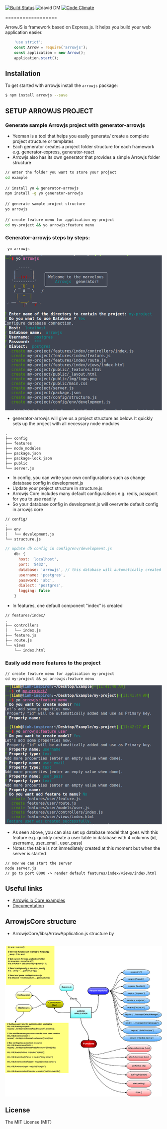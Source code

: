 

[![Build Status](https://travis-ci.org/arrowjs/ArrowjsCore.svg)](https://travis-ci.org/arrowjs/ArrowjsCore)
![david DM](https://david-dm.org/arrowjs/ArrowjsCore.svg)
[![Code Climate](https://codeclimate.com/github/arrowjs/ArrowjsCore/badges/gpa.svg)](https://codeclimate.com/github/arrowjs/ArrowjsCore)

==================

ArrowJS is framework based on Express.js. It helps you build your web application easier.

```javascript
    'use strict';
    const Arrow = require('arrowjs');
    const application = new Arrow();
    application.start();
```

## Installation

To get started with arrowjs install the ```arrowjs``` package:

```sh
$ npm install arrowjs --save
```

## SETUP ARROWJS PROJECT 
### Generate sample Arrowjs project with generator-arrowjs

* Yeoman is a tool that helps you easily generate/ create a complete project structure or templates 
* Each generator creates a project folder structure for each framework e.g. generator-express, generator-react
* Arrowjs also has its own generator that provides a simple Arrowjs folder structure

```bash
// enter the folder you want to store your project
cd example

// install yo & generator-arrowjs
npm install -g yo generator-arrowjs

// generate sample project structure
yo arrowjs

// create feature menu for application my-project
cd my-project && yo arrowjs:feature menu
```

### Generator-arrowjs steps by steps:
```
 yo arrowjs
```
![img](Readme_images/yoarrowjs.png)

* generator-arrowjs will give us a project structure as below. It quickly sets up the project with all necessary node modules
```
.
├── config
├── features
├── node_modules
├── package.json
├── package-lock.json
├── public
└── server.js
```

* In config, you can write your own configurations such as change database config in development.js
* Update your project structure in structure.js
* Arrowjs Core includes many default configurations e.g. redis, passport for you to use readily
* So your database config in development.js will overwrite default config in arrowjs core
```
// config/
.
├── env
│   └── development.js
└── structure.js
```

```js
// update db config in config/env/development.js
    db: {
      host: 'localhost',
      port: '5432',
      database: 'arrowjs', // this database will automatically created when you runs the server the first time
      username: 'postgres',
      password: 'abc',
      dialect: 'postgres',
      logging: false
    } 
```

* In features, one default component "index" is created
```
// features/index/
.
├── controllers
│   └── index.js
├── feature.js
├── route.js
└── views
    └── index.html
```

### Easily add more features to the project
```
// create feature menu for application my-project
cd my-project && yo arrowjs:feature menu
```

![img](Readme_images/addfeature.png)

* As seen above, you can also set up database model that goes with this feature e.g. quickly create a user table in database with 4 columns (id, username, user_email, user_pass)
* Notes: the table is not immediately created at this moment but when the server is started

```
// now we can start the server 
node server.js
// go to port 8000 -> render default features/index/views/index.html
```

## Useful links

* [Arrowjs.io Core examples](https://github.com/arrowjs/examples) 
* [Documentation](https://github.com/arrowjs/Documents)

## ArrowjsCore structure

- ArrowjsCore/libs/ArrowApplication.js structure by 

    ![libs/ArrowApplication.js](arrowapp1000.png)

## License

The MIT License (MIT)
